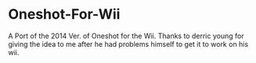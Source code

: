 # Oneshot-For-Wii
A Port of the 2014 Ver. of Oneshot for the Wii. Thanks to derric young for giving the idea to me after he had problems himself to get it to work on his wii.
